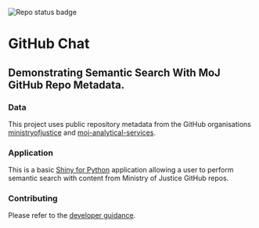 <!-- Badges start -->
![Repo status badge](https://badgen.net/static/Repo%20Status/In%20Development/orange?icon=github)
<!-- Badges end -->

# GitHub Chat

## Demonstrating Semantic Search With MoJ GitHub Repo Metadata.

### Data

This project uses public repository metadata from the GitHub organisations 
[ministryofjustice](https://github.com/ministryofjustice) and
[moj-analytical-services](https://github.com/moj-analytical-services).

### Application

This is a basic
[Shiny for Python](https://shiny.posit.co/py/api/core/ui.chat_ui.html)
application allowing a user to perform semantic search with content from
Ministry of Justice GitHub repos.

### Contributing

Please refer to the [developer guidance](./CONTRIBUTING.md).
